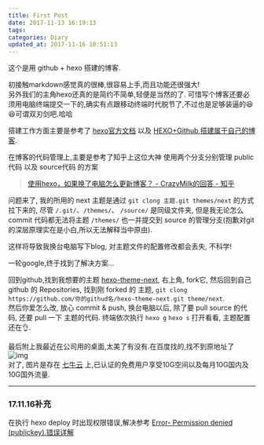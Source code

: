 ```yaml
---
title: First Post
date: 2017-11-13 16:19:13
tags:
categories: Diary
updated_at: 2017-11-16 10:51:13
---
```

这个是用 github + hexo 搭建的博客.  

初接触markdown感觉真的很棒,很容易上手,而且功能还很强大!  
另外我们的主角hexo还真的是简约不简单,轻便是当然的了. 可惜写个博客还要必须用电脑终端提交一下的,确实有点跟移动终端时代脱节了,不过也是足够装逼的😆😆可谓双刃剑吧.哈哈
<!-- more -->
搭建工作方面主要是参考了
[hexo官方文档](https://hexo.io/zh-cn/docs/) 以及 [HEXO+Github,搭建属于自己的博客](http://www.jianshu.com/p/465830080ea9).  

在博客的代码管理上,主要是参考了知乎上这位大神 使用两个分支分别管理 public代码 以及 source代码 的方案  
> [使用hexo，如果换了电脑怎么更新博客？ - CrazyMilk的回答 - 知乎](https://www.zhihu.com/question/21193762/answer/79109280)

问题来了, 我的所用的 next 主题是通过 `git clong 主题.git themes/next` 的方式拉下来的, 尽管 `/.git/`、`/themes/`、 `/source/` 是同级文件夹, 但是我无论怎么 commit 代码都无法将主题 `/themes/` 也一并提交到 source 的管理分支(抱歉对git的深层原理实在是小白,所以无法解释当中原由).  

这样将导致我换台电脑写下blog, 对主题文件的配置修改都会丢失, 不科学!  

一轮google,终于找到了解决方案...  

回到github,找到我想要的主题 [hexo-theme-next](https://github.com/iissnan/hexo-theme-next.git), 右上角, fork它, 然后回到自己 github 的 Repositories, 找到刚 forked 的 主题, `git clong https://github.com/你的githud名/hexo-theme-next.git theme/next`.  
然后你爱怎么改, 放心 commit & push, 换台电脑以后, 除了要 pull source 的代码, 还要 pull 一下 主题的代码.
终端依次执行 `hexo g` `hexo s` 打开看看, 主题配置还在👌.

最后附上我最近在公司用的桌面,太美了有没有.在百度找的,找不到原地址了  
![img](http://ozej1b09v.bkt.clouddn.com/%E5%9C%9F%E6%98%9F0.jpg)  
对了, 图片是存在 [七牛云](https://www.qiniu.com/) 上,已认证的免费用户享受10G空间以及每月10G国内及10G国外流量.

------
### 17.11.16补充
在执行 hexo deploy 时出现权限错误,解决参考
[Error- Permission denied (publickey).错误详解](http://www.wangnunu.com/2016/04/04/Error-Permission-denied-publickey-%E9%94%99%E8%AF%AF%E8%AF%A6%E8%A7%A3/)
